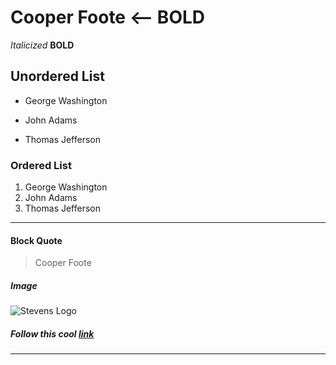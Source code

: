 # **Cooper Foote** <-- BOLD
*Italicized*
**BOLD**
## Unordered List
- George Washington
* John Adams
+ Thomas Jefferson
### Ordered List
1. George Washington
1. John Adams
1. Thomas Jefferson
---
#### Block Quote
> Cooper Foote
##### Image
![Stevens Logo](https://encrypted-tbn0.gstatic.com/images?q=tbn:ANd9GcQ45GZEOnVrR5PVJeY95ao65QqnQBBs4HqO7pBe-cQeMg&s)
##### Follow this cool [link](https://www.stevens.edu/)
---
